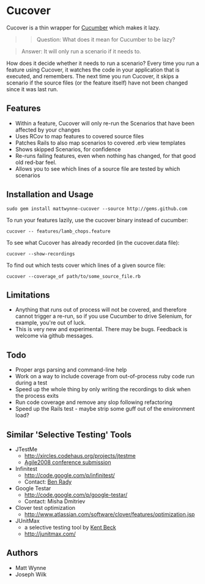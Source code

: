 # Cucover

Cucover is a thin wrapper for [Cucumber](http://github.com/aslakhellesoy/cucumber/tree/master) which makes it lazy.

>> Question:
>> What does it mean for Cucumber to be lazy? 

> Answer:
> It will only run a scenario if it needs to.

How does it decide whether it needs to run a scenario? Every time you run a feature using Cucover, it watches the code in your application that is executed, and remembers. The next time you run Cucover, it skips a scenario if the source files (or the feature itself) have not been changed since it was last run.

## Features

  * Within a feature, Cucover will only re-run the Scenarios that have been affected by your changes
  * Uses RCov to map features to covered source files
  * Patches Rails to also map scenarios to covered .erb view templates
  * Shows skipped Scenarios, for confidence
  * Re-runs failing features, even when nothing has changed, for that good old red-bar feel.
  * Allows you to see which lines of a source file are tested by which scenarios

## Installation and Usage

    sudo gem install mattwynne-cucover --source http://gems.github.com

To run your features lazily, use the cucover binary instead of cucumber:

    cucover -- features/lamb_chops.feature
    
To see what Cucover has already recorded (in the cucover.data file):

    cucover --show-recordings
    
To find out which tests cover which lines of a given source file:

    cucover --coverage_of path/to/some_source_file.rb

## Limitations

  * Anything that runs out of process will not be covered, and therefore cannot trigger a re-run, so if you use Cucumber to drive Selenium, for example, you're out of luck.
  * This is very new and experimental. There may be bugs. Feedback is welcome via github messages.

## Todo
  * Proper args parsing and command-line help
  * Work on a way to include coverage from out-of-process ruby code run during a test
  * Speed up the whole thing by only writing the recordings to disk when the process exits
  * Run code coverage and remove any slop following refactoring
  * Speed up the Rails test - maybe strip some guff out of the environment load?
    
## Similar 'Selective Testing' Tools

  * JTestMe
    * http://xircles.codehaus.org/projects/jtestme 
    * [Agile2008 conference submission](http://submissions.agile2008.org/node/3435)
  * Infinitest
    * http://code.google.com/p/infinitest/ 
    * Contact: [Ben Rady](http://submissions.agile2008.org/node/377)
  * Google Testar
    * http://code.google.com/p/google-testar/
    * Contact: Misha Dmitriev
  * Clover test optimization
    * http://www.atlassian.com/software/clover/features/optimization.jsp
  * JUnitMax
    * a selective testing tool by [Kent Beck](http://www.threeriversinstitute.org/blog)
    * http://junitmax.com/

## Authors
* Matt Wynne 
* Joseph Wilk
